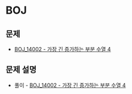 # BOJ

## 문제

- [BOJ_14002 - 가장 긴 증가하는 부분 수열 4](https://www.acmicpc.net/problem/14002)

## 문제 설명

- 풀이 - [BOJ_14002 - 가장 긴 증가하는 부분 수열 4](https://github.com/Meantint/Baekjoon/tree/master/Gold%20IV/BOJ_14002)
